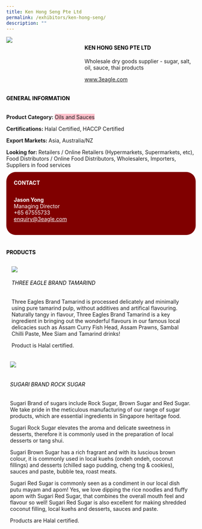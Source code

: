 ```yaml
---
title: Ken Hong Seng Pte Ltd
permalink: /exhibitors/ken-hong-seng/
description: ""
---
```

<head>
	<div class="flex-paragraph">
		<!--hi there! this is a comment and will provide you with instructional guides-->
		<!--insert booth number here!-->
		<p style="text-transform: uppercase"></p></div>
			<div class="flex-container" style="display: flex; flex-wrap: wrap;">
				<!--insert DOWNLOAD link of company logo between the " marks!-->
			<div class="card sgds" style="flex: 1 1 40%; display: block;"><img src="https://drive.google.com/uc?id=1CoCsRhcuaNDfpZkznTV7klhag-0bkbpd&export=download"></div>
	<div class="card-sgds" style="flex: 1 1 58%; display: block; margin-left: 3px">
		<h4 style="text-transform: uppercase; color: black;"><!--insert the exhibitor's name between the <b> tags here--><b>Ken Hong Seng Pte Ltd</b></h4><!--insert the exhibitor's description between the <p> tags here-->
		<p>Wholesale dry goods supplier - sugar, salt, oil, sauce, thai products</p>
		<!--insert the exhibitor's website link, making sure there is "https:// www." present please. make sure the entire https link goes in between the " marks-->
			<p><a href="https://www.3eagle.com" target="_blank"><!--insert the www website link here (no need for https)-->www.3eagle.com</a></p>
	</div>
</div>
</head>

<body>
	<h4 style="text-transform: uppercase; color: black;"><b>General Information</b></h4>
		<div class="flex-container" style="display: flex; flex-wrap: wrap;">
			<div class="card sgds" style="flex: 1 1 65%; display: block; align-self: stretch">
			<div class="flex-paragraph">
			<p><b>Product Category: </b><span style=" background-color: pink; border-radius: 10 px;"><!--insert the exhibitor's pdt cat between the <p> tags here-->Oils and Sauces</span></p> 
				<p><b>Certifications: </b><!--insert all the exhibitor's certifications between the </b> and </p> here-->Halal Certified, HACCP Certified</p>
			<p><b>Export Markets: </b><!--insert all the exhibitor's export markets between the </b> and </p> here-->Asia, Australia/NZ</p>
			<p style="margin-bottom: 10px;"><b>Looking for: </b><!--insert all the exhibitor's potential business partners between the </b> and </p> here-->Retailers / Online Retailers (Hypermarkets, Supermarkets, etc), Food Distributors / Online Food Distributors, Wholesalers, Importers, Suppliers in food services</p>
			</div>
		</div>
		<div class="card sgds" style="flex: 1 1 35%; padding: 10px; display: block; background-color: maroon; border-radius: 25px; align-self: center;">
		<h4 style="color: white; margin-top: 10px; margin-left: 10px;">CONTACT</h4>
		<div class="flex-paragraph">
			<!--replace with exhibitor's: -->
			<p style="padding: 10px; color: white;"><b><!-- POC name-->Jason Yong</b><br><!-- designation-->Managing Director<br><!--contact number-->+65 67555733<br><!-- for linking purposes, insert their email after "mailto:"...--><a href="mailto:enquiry@3eagle.com" style="color: white;"><!--...and also include the display email before </a> here-->enquiry@3eagle.com</a></p>
		</div>
			</div>
		</div>
	<br>
		<h4 style="text-transform: uppercase; color: black;"><b>products</b></h4>
<div style="display: flex; flex-wrap: wrap;">
  <div class="card sgds" style="flex: 1 1 47%; margin: 10px; display: block;"><!--insert the exhibitor's DOWNLOAD image for product between the " marks here-->
	<div class="flex-image" style="display: block;"><img src="https://drive.google.com/u/0/uc?id=1-FYzU2zEi9t-Yp4HPvJ6VzT926dSulF6&export=download"></div>
	<div class="flex-paragraph">
		<h6 style="text-transform: uppercase; color: black;"><!--insert product name before </h6> and product description after <p>-->Three Eagle Brand Tamarind</h6>
		<p>Three Eagles Brand Tamarind is processed delicately and minimally using pure tamarind pulp, without additives and artifical flavouring. Naturally tangy in flavour, Three Eagles Brand Tamarind is a key ingredient in bringing out the wonderful flavours in our famous local delicacies such as Assam Curry Fish Head, Assam Prawns, Sambal Chilli Paste, Mee Siam and Tamarind drinks! 

Product is Halal certified.</p></div>
	</div>
		<div class="card sgds" style="flex: 1 1 47%; margin: 10px; display: block;">
		<div class="flex-image" style="display: block;"><img src="https://drive.google.com/uc?id=1gLvbRgoF4bPu0bn8gDLZNnfs9_CXfgIX&export=download"></div>
	<div class="flex-paragraph">
		<h6 style="text-transform: uppercase; color: black;">  
Sugari Brand Rock Sugar</h6>
		<p>Sugari Brand of sugars include Rock Sugar, Brown Sugar and Red Sugar. We take pride in the meticulous manufacturing of our range of sugar products, which are essential ingredients in Singapore heritage food. 

Sugari Rock Sugar elevates the aroma and delicate sweetness in desserts, therefore it is commonly used in the preparation of local desserts or tang shui. 

Sugari Brown Sugar has a rich fragrant and with its luscious brown colour, it is commonly used in local kuehs (ondeh ondeh, coconut fillings) and desserts (chilled sago pudding, cheng tng & cookies), sauces and paste, bubble tea, roast meats.

Sugari Red Sugar is commonly seen as a condiment in our local dish putu mayam and apom! Yes, we love dipping the rice noodles and fluffy apom with Sugari Red Sugar, that combines the overall mouth feel and flavour so well! Sugari Red Sugar is also excellent for making shredded coconut filling, local kuehs and desserts, sauces and paste.

Products are Halal certified.
</p></div>
	</div>
	</div>
</body>
